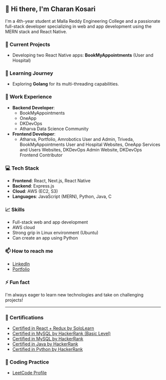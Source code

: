 ## 👋 Hi there, I'm Charan Kosari

I'm a 4th-year student at Malla Reddy Engineering College and a passionate full-stack developer specializing in web and app development using the MERN stack and React Native.

### 🔭 Current Projects
- Developing two React Native apps: **BookMyAppointments** (User and Hospital)

### 🌱 Learning Journey
- Exploring **Golang** for its multi-threading capabilities.

### 💼 Work Experience
- **Backend Developer**:
  - BookMyAppointments
  - OneApp
  - DKDevOps
  - Atharva Data Science Community
- **Frontend Developer**:
  - Atharva, Portfolio, Amrobotics User and Admin, Triveda, BookMyAppointments User and Hospital Websites, OneApp Services and Users Websites, DKDevOps Admin Website, DKDevOps Frontend Contributor

### 💻 Tech Stack
- **Frontend**: React, Next.js, React Native
- **Backend**: Express.js
- **Cloud**: AWS (EC2, S3)
- **Languages**: JavaScript (MERN), Python, Java, C

### 📈 Skills
- Full-stack web and app development
- AWS cloud
- Strong grip in Linux environment (Ubuntu)
- Can create an app using Python

### 📫 How to reach me
- [LinkedIn](https://www.linkedin.com/in/shivacharan-kosari-6073bb260/)
- [Portfolio](https://charankosari.netlify.app)

### ⚡ Fun fact
I'm always eager to learn new technologies and take on challenging projects!

---

### 📜 Certifications
- [Certified in React + Redux by SoloLearn](https://www.sololearn.com/certificates/CT-AEOLXRX9)
- [Certified in MySQL by HackerRank (Basic Level)](https://www.hackerrank.com/certificates/2e788deee7ba)
- [Certified in MySQL by HackerRank](https://www.hackerrank.com/certificates/836c7fbd9206)
- [Certified in Java by HackerRank](https://www.hackerrank.com/certificates/e0495f6b0fda)
- [Certified in Python by HackerRank](https://www.hackerrank.com/certificates/5a16b610c304)

### 🧩 Coding Practice
- [LeetCode Profile](https://leetcode.com/u/charan_kosari/)
